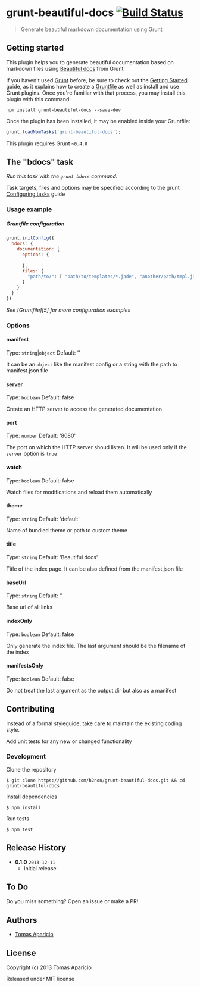 # grunt-beautiful-docs [![Build Status](https://travis-ci.org/h2non/grunt-beautiful-docs.png)](https://travis-ci.org/h2non/grunt-beautiful-docs)

> Generate beautiful markdown documentation using Grunt

## Getting started

This plugin helps you to generate beautiful documentation based on markdown files using [Beautiful docs][1] from Grunt

If you haven't used [Grunt](http://gruntjs.com/) before, be sure to check out the [Getting Started](http://gruntjs.com/getting-started) guide, as it explains how to create a [Gruntfile](http://gruntjs.com/sample-gruntfile) as well as install and use Grunt plugins. Once you're familiar with that process, you may install this plugin with this command:

```shell
npm install grunt-beautiful-docs --save-dev
```

Once the plugin has been installed, it may be enabled inside your Gruntfile:

```js
grunt.loadNpmTasks('grunt-beautiful-docs');
```

This plugin requires Grunt `~0.4.0`

## The "bdocs" task

_Run this task with the `grunt bdocs` command._

Task targets, files and options may be specified according to the grunt [Configuring tasks](http://gruntjs.com/configuring-tasks) guide

### Usage example

##### Gruntfile configuration
```js
grunt.initConfig({
  bdocs: {
    documentation: {
      options: {

      },
      files: {
        "path/to/": [ "path/to/templates/*.jade", "another/path/tmpl.jade" ]
      }
    }
  }
})
```

_See [Gruntfile][5] for more configuration examples_


### Options

#### manifest
Type: `string`|`object`
Default: ''

It can be an `object` like the manifest config or a string with the path to manifest.json file

#### server
Type: `boolean`
Default: false

Create an HTTP server to access the generated documentation

#### port
Type: `number`
Default: '8080'

The port on which the HTTP server shoud listen. It will be used only if the `server` option is `true`

#### watch
Type: `boolean`
Default: false

Watch files for modifications and reload them automatically

#### theme
Type: `string`
Default: 'default'

Name of bundled theme or path to custom theme

#### title
Type: `string`
Default: 'Beautiful docs'

Title of the index page. It can be also defined from the manifest.json file

#### baseUrl
Type: `string`
Default: ''

Base url of all links

#### indexOnly
Type: `boolean`
Default: false

Only generate the index file. The last argument should be the filename of the index

#### manifestsOnly
Type: `boolean`
Default: false

Do not treat the last argument as the output dir but also as a manifest


## Contributing

Instead of a formal styleguide, take care to maintain the existing coding style.

Add unit tests for any new or changed functionality

### Development

Clone the repository
```shell
$ git clone https://github.com/h2non/grunt-beautiful-docs.git && cd grunt-beautiful-docs
```

Install dependencies
```shell
$ npm install
```

Run tests
```shell
$ npm test
```

## Release History

- **0.1.0** `2013-12-11`
    - Initial release

## To Do

Do you miss something? Open an issue or make a PR!

## Authors

* [Tomas Aparicio](http://github.com/h2non)

## License

Copyright (c) 2013 Tomas Aparicio

Released under MIT license

[1]: http://beautifuldocs.com/
